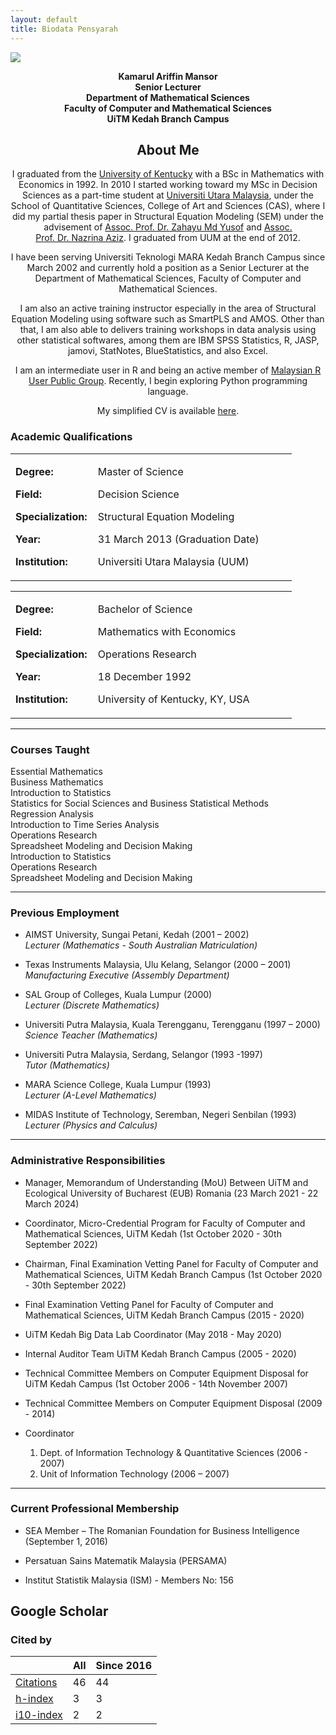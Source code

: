 ```yaml
---
layout: default
title: Biodata Pensyarah
---
```


![](https://ariff118.github.io/kamansor.github.io/assets/banner1_main.jpg)

<center>
<strong>Kamarul Ariffin Mansor</strong><br> 
<strong>Senior Lecturer</strong><br>
<strong>Department of Mathematical Sciences</strong><br>
<strong>Faculty of Computer and Mathematical Sciences</strong><br>
<strong>UiTM Kedah Branch Campus</strong><br>
</center>

<center>
<h2>
About Me
</h2>
<p>I graduated from the <a href="https://math.as.uky.edu/">University of Kentucky</a> with a BSc in Mathematics with Economics in 1992. In 2010 I started working toward my MSc in Decision Sciences as a part-time student at <a href="http://sqs.uum.edu.my/">Universiti Utara Malaysia</a>, under the School of Quantitative Sciences, College of Art and Sciences (CAS), where I did my partial thesis paper in Structural Equation Modeling (SEM) under the advisement of <a href="http://experts.uum.edu.my/Researcher_Info.aspx?nopkj=1869">Assoc. Prof.&nbsp;Dr.&nbsp;Zahayu Md Yusof</a> and <a href="http://experts.uum.edu.my/Researcher_Info.aspx?nopkj=2237">Assoc. Prof.&nbsp;Dr.&nbsp;Nazrina Aziz</a>. I graduated from UUM at the end of 2012.</p>
<p>I have been serving Universiti Teknologi MARA Kedah Branch Campus since March 2002 and currently hold a position as a Senior Lecturer at the Department of Mathematical Sciences, Faculty of Computer and Mathematical Sciences.</p>
<p>I am also an active training instructor especially in the area of Structural Equation Modeling using software such as SmartPLS and AMOS. Other than that, I am also able to delivers training workshops in data analysis using other statistical softwares, among them are IBM SPSS Statistics, R, JASP, jamovi, StatNotes, BlueStatistics, and also Excel.</p>
<p>I am an intermediate user in R and being an active member of <a href="https://www.meetup.com/Malaysia-R-User-Group/">Malaysian R User Public Group</a>. Recently, I begin exploring Python programming language.</p>
<p>My simplified CV is available <a href="files/cv-kamarul.pdf">here</a>.</p>
</center>

<div id="academic-qualifications" class="section level3">
<div name="Academic_Qualifications" data-unique="Academic_Qualifications"></div><h3>Academic Qualifications</h3>
<table class="table table-condensed">
<colgroup>
<col width="29%">
<col width="70%">
</colgroup>
<tbody>
<tr class="odd">
<td><p><strong>Degree:</strong></p>
<p><strong>Field:</strong></p>
<p><strong>Specialization:</strong></p>
<p><strong>Year:</strong></p>
<p><strong>Institution:</strong></p></td>
<td><p>Master of Science</p>
<p>Decision Science</p>
<p>Structural Equation Modeling</p>
<p>31 March 2013 (Graduation Date)</p>
<p>Universiti Utara Malaysia (UUM)</p></td>
</tr>
</tbody>
</table>
<table class="table table-condensed">
<colgroup>
<col width="29%">
<col width="70%">
</colgroup>
<tbody>
<tr class="odd">
<td><p><strong>Degree:</strong></p>
<p><strong>Field:</strong></p>
<p><strong>Specialization:</strong></p>
<p><strong>Year:</strong></p>
<p><strong>Institution:</strong></p></td>
<td><p>Bachelor of Science</p>
<p>Mathematics with Economics</p>
<p>Operations Research</p>
<p>18 December 1992</p>
<p>University of Kentucky, KY, USA</p></td>
</tr>
</tbody>
</table>
<hr>
</div>

<div id="courses-taught" class="section level3">
<div name="Courses_Taught" data-unique="Courses_Taught"></div><h3>Courses Taught</h3>
<p>Essential Mathematics<br>
Business Mathematics<br>
Introduction to Statistics<br>
Statistics for Social Sciences and Business Statistical Methods<br>
Regression Analysis<br>
Introduction to Time Series Analysis<br>
Operations Research<br>
Spreadsheet Modeling and Decision Making<br>
Introduction to Statistics<br>
Operations Research<br>
Spreadsheet Modeling and Decision Making</p>
<hr>
</div>

<div id="previous-employment" class="section level3">
<div name="Previous_Employment" data-unique="Previous_Employment"></div><h3>Previous Employment</h3>
<ul>
<li><p>AIMST University, Sungai Petani, Kedah (2001 – 2002)<br>
<em>Lecturer (Mathematics - South Australian Matriculation)</em></p></li>
<li><p>Texas Instruments Malaysia, Ulu Kelang, Selangor (2000 – 2001)<br>
<em>Manufacturing Executive (Assembly Department)</em></p></li>
<li><p>SAL Group of Colleges, Kuala Lumpur (2000)<br>
<em>Lecturer (Discrete Mathematics)</em></p></li>
<li><p>Universiti Putra Malaysia, Kuala Terengganu, Terengganu (1997 – 2000)<br>
<em>Science Teacher (Mathematics)</em></p></li>
<li><p>Universiti Putra Malaysia, Serdang, Selangor (1993 -1997)<br>
<em>Tutor (Mathematics)</em></p></li>
<li><p>MARA Science College, Kuala Lumpur (1993)<br>
<em>Lecturer (A-Level Mathematics)</em></p></li>
<li><p>MIDAS Institute of Technology, Seremban, Negeri Senbilan (1993)<br>
<em>Lecturer (Physics and Calculus)</em></p></li>
</ul>
<hr>
</div>

<div id="administrative-responsibilities" class="section level3">
<div name="Administrative_Responsibilities" data-unique="Administrative_Responsibilities"></div><h3>Administrative Responsibilities</h3>
<ul>
<li><p>Manager, Memorandum of Understanding (MoU) Between UiTM and Ecological University of Bucharest (EUB) Romania (23 March 2021 - 22 March 2024)</p></li>
<li><p>Coordinator, Micro-Credential Program for Faculty of Computer and Mathematical Sciences, UiTM Kedah (1st October 2020 - 30th September 2022)</p></li>
<li><p>Chairman, Final Examination Vetting Panel for Faculty of Computer and Mathematical Sciences, UiTM Kedah Branch Campus (1st October 2020 - 30th September 2022)</p></li>
<li><p>Final Examination Vetting Panel for Faculty of Computer and Mathematical Sciences, UiTM Kedah Branch Campus (2015 - 2020)</p></li>
<li><p>UiTM Kedah Big Data Lab Coordinator (May 2018 - May 2020)</p></li>
<li><p>Internal Auditor Team UiTM Kedah Branch Campus (2005 - 2020)</p></li>
<li><p>Technical Committee Members on Computer Equipment Disposal for UiTM Kedah Campus (1st October 2006 - 14th November 2007)</p></li>
<li><p>Technical Committee Members on Computer Equipment Disposal (2009 - 2014)</p></li>
<li><p>Coordinator<br>
</p>
<ol style="list-style-type: decimal">
<li>Dept. of Information Technology &amp; Quantitative Sciences (2006 - 2007)<br>
</li>
<li>Unit of Information Technology (2006 – 2007)</li>
</ol></li>
</ul>
<hr>
</div>

<div id="current-professional-membership" class="section level3">
<div name="Current_Professional_Membership" data-unique="Current_Professional_Membership"></div><h3>Current Professional Membership</h3>
<ul>
<li><p>SEA Member – The Romanian Foundation for Business Intelligence (September 1, 2016)</p></li>
<li><p>Persatuan Sains Matematik Malaysia (PERSAMA)</p></li>
<li><p>Institut Statistik Malaysia (ISM) - Members No: 156</p></li>
</ul>
</div>

## Google Scholar  

<h3 class="gsc_rsb_header">
 <span class="gsc_rsb_title">Cited by</span>
</h3>
<table id="gsc_rsb_st">
 <thead>
  <tr>
   <th class="gsc_rsb_sth"></th>
   <th class="gsc_rsb_sth">All</th>
   <th class="gsc_rsb_sth">Since 2016</th>
  </tr>
 </thead>
 <tbody>
  <tr>
   <td class="gsc_rsb_sc1">
    <a href="javascript:void(0)" class="gsc_rsb_f gs_ibl" title="This is the number of citations to all publications. The second column has the &quot;recent&quot; version of this metric which is the number of new citations in the last 5 years to all publications.">Citations</a>
   </td>
   <td class="gsc_rsb_std">46</td>
   <td class="gsc_rsb_std">44</td>
  </tr>
  <tr>
   <td class="gsc_rsb_sc1"><a href="javascript:void(0)" class="gsc_rsb_f gs_ibl" title="h-index is the largest number h such that h publications have at least h citations. The second column has the &quot;recent&quot; version of this metric which is the largest number h such that h publications have at least h new citations in the last 5 years.">h-index</a>
   </td>
   <td class="gsc_rsb_std">3</td>
   <td class="gsc_rsb_std">3</td>
  </tr>
  <tr>
   <td class="gsc_rsb_sc1"><a href="javascript:void(0)" class="gsc_rsb_f gs_ibl" title="i10-index is the number of publications with at least 10 citations. The second column has the &quot;recent&quot; version of this metric which is the number of publications that have received at least 10 new citations in the last 5 years.">i10-index</a>
   </td>
   <td class="gsc_rsb_std">2</td>
   <td class="gsc_rsb_std">2</td>
  </tr>
 </tbody>
</table>
